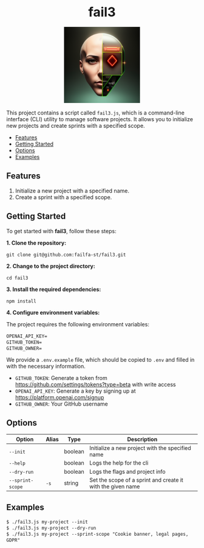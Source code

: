 <h1 align="center"><big>fail3</big></h1>

<p align="center"><img src="assets/logo.png" alt="logo" width="200"/></p>

This project contains a script called `fail3.js`, which is a command-line interface (CLI) utility to
manage software projects. It allows you to initialize new projects and create sprints with a
specified scope.

<!-- toc -->

- [Features](#features)
- [Getting Started](#getting-started)
- [Options](#options)
- [Examples](#examples)

<!-- tocstop -->

## Features

1. Initialize a new project with a specified name.
2. Create a sprint with a specified scope.

## Getting Started

To get started with **fail3**, follow these steps:

**1. Clone the repository:**

```shell
git clone git@github.com:failfa-st/fail3.git
```

**2. Change to the project directory:**

```shell
cd fail3
```

**3. Install the required dependencies:**

```shell
npm install
```

**4. Configure environment variables:**

The project requires the following environment variables:

```dotenv
OPENAI_API_KEY=
GITHUB_TOKEN=
GITHUB_OWNER=
```

We provide a `.env.example` file, which should be copied to `.env` and filled in with the necessary
information.

- `GITHUB_TOKEN`: Generate a token from https://github.com/settings/tokens?type=beta with write
  access
- `OPENAI_API_KEY`: Generate a key by signing up at https://platform.openai.com/signup
- `GITHUB_OWNER`: Your GitHub username

## Options

| Option           | Alias | Type    | Description                                                 |
| ---------------- | ----- | ------- | ----------------------------------------------------------- |
| `--init`         |       | boolean | Initialize a new project with the specified name            |
| `--help`         |       | boolean | Logs the help for the cli                                   |
| `--dry-run`      |       | boolean | Logs the flags and project info                             |
| `--sprint-scope` | `-s`  | string  | Set the scope of a sprint and create it with the given name |

## Examples

```shell
$ ./fail3.js my-project --init
$ ./fail3.js my-project --dry-run
$ ./fail3.js my-project --sprint-scope "Cookie banner, legal pages, GDPR"
```
